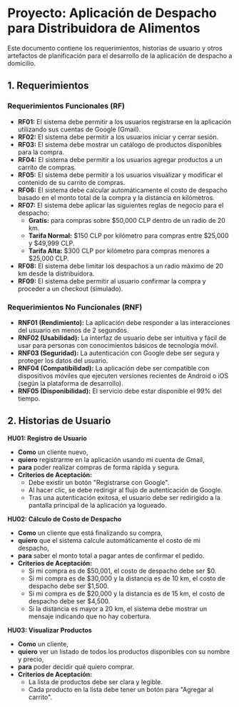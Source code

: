 # Proyecto: Aplicación de Despacho para Distribuidora de Alimentos

Este documento contiene los requerimientos, historias de usuario y otros artefactos de planificación para el desarrollo de la aplicación de despacho a domicilio.

## 1. Requerimientos

### Requerimientos Funcionales (RF)

- **RF01:** El sistema debe permitir a los usuarios registrarse en la aplicación utilizando sus cuentas de Google (Gmail).
- **RF02:** El sistema debe permitir a los usuarios iniciar y cerrar sesión.
- **RF03:** El sistema debe mostrar un catálogo de productos disponibles para la compra.
- **RF04:** El sistema debe permitir a los usuarios agregar productos a un carrito de compras.
- **RF05:** El sistema debe permitir a los usuarios visualizar y modificar el contenido de su carrito de compras.
- **RF06:** El sistema debe calcular automáticamente el costo de despacho basado en el monto total de la compra y la distancia en kilómetros.
- **RF07:** El sistema debe aplicar las siguientes reglas de negocio para el despacho:
    - **Gratis:** para compras sobre $50,000 CLP dentro de un radio de 20 km.
    - **Tarifa Normal:** $150 CLP por kilómetro para compras entre $25,000 y $49,999 CLP.
    - **Tarifa Alta:** $300 CLP por kilómetro para compras menores a $25,000 CLP.
- **RF08:** El sistema debe limitar los despachos a un radio máximo de 20 km desde la distribuidora.
- **RF09:** El sistema debe permitir al usuario confirmar la compra y proceder a un checkout (simulado).

### Requerimientos No Funcionales (RNF)

- **RNF01 (Rendimiento):** La aplicación debe responder a las interacciones del usuario en menos de 2 segundos.
- **RNF02 (Usabilidad):** La interfaz de usuario debe ser intuitiva y fácil de usar para personas con conocimientos básicos de tecnología móvil.
- **RNF03 (Seguridad):** La autenticación con Google debe ser segura y proteger los datos del usuario.
- **RNF04 (Compatibilidad):** La aplicación debe ser compatible con dispositivos móviles que ejecuten versiones recientes de Android o iOS (según la plataforma de desarrollo).
- **RNF05 (Disponibilidad):** El servicio debe estar disponible el 99% del tiempo.

## 2. Historias de Usuario

**HU01: Registro de Usuario**
- **Como** un cliente nuevo,
- **quiero** registrarme en la aplicación usando mi cuenta de Gmail,
- **para** poder realizar compras de forma rápida y segura.
- **Criterios de Aceptación:**
    - Debe existir un botón "Registrarse con Google".
    - Al hacer clic, se debe redirigir al flujo de autenticación de Google.
    - Tras una autenticación exitosa, el usuario debe ser redirigido a la pantalla principal de la aplicación ya logueado.

**HU02: Cálculo de Costo de Despacho**
- **Como** un cliente que está finalizando su compra,
- **quiero** que el sistema calcule automáticamente el costo de mi despacho,
- **para** saber el monto total a pagar antes de confirmar el pedido.
- **Criterios de Aceptación:**
    - Si mi compra es de $50,001, el costo de despacho debe ser $0.
    - Si mi compra es de $30,000 y la distancia es de 10 km, el costo de despacho debe ser $1,500.
    - Si mi compra es de $20,000 y la distancia es de 15 km, el costo de despacho debe ser $4,500.
    - Si la distancia es mayor a 20 km, el sistema debe mostrar un mensaje indicando que no hay cobertura.

**HU03: Visualizar Productos**
- **Como** un cliente,
- **quiero** ver un listado de todos los productos disponibles con su nombre y precio,
- **para** poder decidir qué quiero comprar.
- **Criterios de Aceptación:**
    - La lista de productos debe ser clara y legible.
    - Cada producto en la lista debe tener un botón para "Agregar al carrito".
